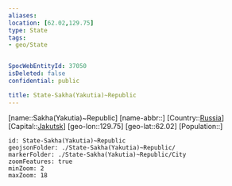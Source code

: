 ```yaml
---
aliases: 
location: [62.02,129.75]
type: State
tags:
- geo/State


SpocWebEntityId: 37050
isDeleted: false
confidential: public

title: State-Sakha(Yakutia)~Republic
---
```

[name::Sakha(Yakutia)~Republic]
[name-abbr::]
[Country::[Russia](geo/Continent/Europe/Russia.md)]
[Capital::[Jakutsk](geo/Continent/Europe/Russia/City/Jakutsk.md)]
[geo-lon::129.75]
[geo-lat::62.02]
[Population::]



```leaflet
id: State-Sakha(Yakutia)~Republic
geojsonFolder: ./State-Sakha(Yakutia)~Republic/
markerFolder: ./State-Sakha(Yakutia)~Republic/City
zoomFeatures: true 
minZoom: 2 
maxZoom: 18
```


